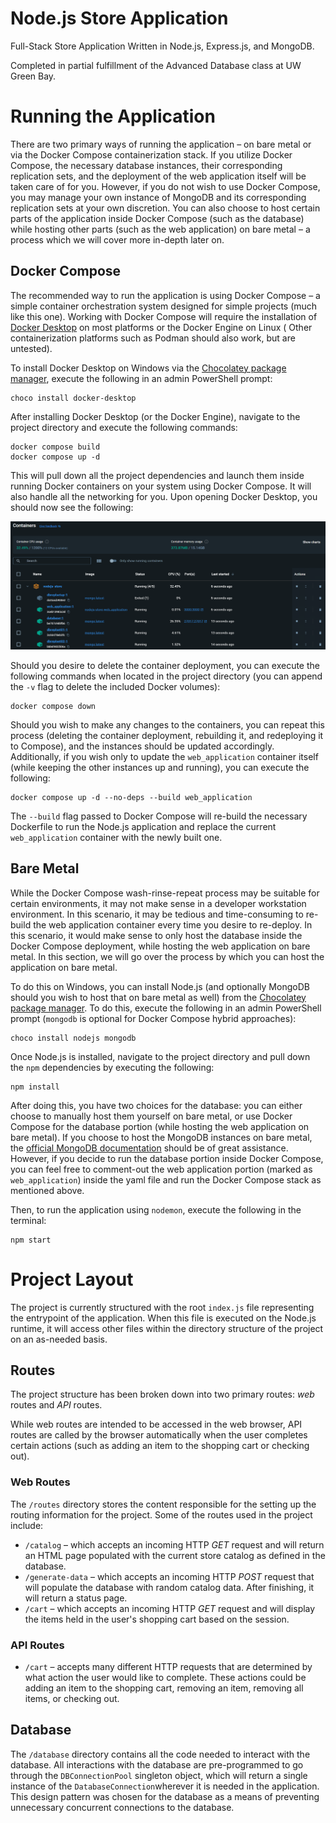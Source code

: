 # Node.js Store Application

Full-Stack Store Application Written in Node.js, Express.js, and MongoDB.

Completed in partial fulfillment of the Advanced Database class at UW Green Bay.

# Running the Application

There are two primary ways of running the application &ndash; on bare metal or via the Docker Compose containerization
stack. If you utilize Docker Compose, the necessary database instances, their corresponding replication sets, and the
deployment of the web application itself will be taken care of for you. However, if you do not wish to use Docker
Compose, you may manage your own instance of MongoDB and its corresponding replication sets at your own discretion. You
can also choose to host certain parts of the application inside Docker Compose (such as the database) while hosting
other parts (such as the web application) on bare metal &ndash; a process which we will cover more in-depth later on.

## Docker Compose

The recommended way to run the application is using Docker Compose &ndash; a simple container orchestration system
designed for simple projects (much like this one). Working with Docker Compose will require the installation
of [Docker Desktop](https://www.docker.com/products/docker-desktop/) on most platforms or the Docker Engine on Linux (
Other containerization platforms such as
Podman should also work, but are untested).

To install Docker Desktop on Windows via the [Chocolatey package manager](https://chocolatey.org/), execute the
following in an admin PowerShell prompt:

```shell
choco install docker-desktop
```

After installing Docker Desktop (or the Docker Engine), navigate to the project directory and execute the following
commands:

```shell
docker compose build
docker compose up -d
```

This will pull down all the project dependencies and launch them inside running Docker containers on your system
using Docker Compose. It will also handle all the networking for you. Upon opening Docker Desktop, you should now see
the following:

![Docker Compose Cluster Running in Docker Desktop](docs/screenshots/docker_compose.png)

Should you desire to delete the container deployment, you can execute the following commands when located in the project
directory (you can append the `-v` flag to delete the included Docker volumes):

```shell
docker compose down
```

Should you wish to make any changes to the containers, you can repeat this process (deleting the container deployment,
rebuilding it, and redeploying it to Compose), and the instances should be updated accordingly. Additionally, if you
wish only to update the `web_application` container itself (while keeping the other instances up and running), you
can execute the following:

```shell
docker compose up -d --no-deps --build web_application
```

The `--build` flag passed to Docker Compose will re-build the necessary Dockerfile to run the Node.js application and
replace the current `web_application` container with the newly built one.

## Bare Metal

While the Docker Compose wash-rinse-repeat process may be suitable for certain environments, it may not make sense in a
developer workstation environment. In this scenario, it may be tedious and time-consuming to re-build the web
application container every time you desire to re-deploy. In this scenario, it would make sense to only host the
database inside the Docker Compose deployment, while hosting the web application on bare metal. In this section, we will
go over the process by which you can host the application on bare metal.

To do this on Windows, you can install Node.js (and optionally MongoDB should you wish to host that on bare metal as
well) from the [Chocolatey package manager](https://chocolatey.org/). To do this, execute the following in an admin
PowerShell prompt (`mongodb` is optional for Docker Compose hybrid approaches):

```shell
choco install nodejs mongodb
```

Once Node.js is installed, navigate to the project directory and pull down the `npm` dependencies by executing the
following:

```shell
npm install
```

After doing this, you have two choices for the database: you can either choose to manually host them yourself on bare
metal, or use Docker Compose for the database portion (while hosting the web application on bare metal).
If you choose to host the MongoDB instances on bare metal,
the [official MongoDB documentation](https://www.mongodb.com/docs/manual/installation/) should be of great
assistance. However, if you decide to run the database portion inside Docker Compose, you can feel free to comment-out
the web application portion (marked as `web_application`) inside the yaml file and run the Docker Compose stack as
mentioned above.

Then, to run the application using `nodemon`, execute the following in the terminal:

```shell
npm start
```

# Project Layout

The project is currently structured with the root `index.js` file representing the entrypoint of the application. When
this file is executed on the Node.js runtime, it will access other files within the directory structure of the project
on an as-needed basis.

## Routes

The project structure has been broken down into two primary routes: _web_ routes and _API_ routes.

While web routes are intended to be accessed in the web browser, API routes are called by the browser automatically when
the user completes certain actions (such as adding an item to the shopping cart or checking out).

### Web Routes

The `/routes` directory stores the content responsible for the setting up the routing information for the project. Some
of the routes used in the project include:

- `/catalog` &ndash; which accepts an incoming HTTP *GET* request and will return an HTML page populated with the
  current store catalog as defined in the database.
- `/generate-data` &ndash; which accepts an incoming HTTP *POST* request that will populate the database with random
  catalog data. After finishing, it will return a status page.
- `/cart` &ndash; which accepts an incoming HTTP *GET* request and will display the items held in the user's shopping
  cart based on the session.

### API Routes

- `/cart` &ndash; accepts many different HTTP requests that are determined by what action the user would like to
  complete. These actions could be adding an item to the shopping cart, removing an item, removing all items, or
  checking out.

## Database

The `/database` directory contains all the code needed to interact with the database. All interactions with the database
are pre-programmed to go through the `DBConnectionPool` singleton object, which will return a single instance of
the `DatabaseConnection`wherever it is needed in the application. This design pattern was chosen for the database as a
means of preventing unnecessary concurrent connections to the database.
